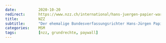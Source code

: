 ```yaml
---
date:          2020-10-20
redirect:      https://www.nzz.ch/international/hans-juergen-papier-warnt-vor-aushoehlung-der-grundrechte-ld.1582544
title:         NZZ
subtitle:      "Der ehemalige Bundesverfassungsrichter Hans-Jürgen Papier warnt: «Auch wer die Gesundheit der Bevölkerung schützen will, darf nicht beliebig in die Grundrechte eingreifen»"
categories:    MSM
tags:          [nzz, grundrechte, paywall]
---
```

